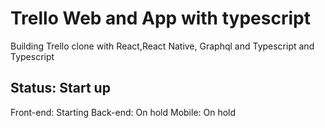 # Trello Web and App with typescript

Building Trello clone with React,React Native, Graphql and Typescript and Typescript

## Status: Start up

Front-end: Starting
Back-end: On hold
Mobile: On hold
